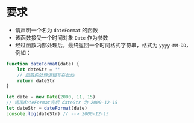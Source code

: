 # 要求
- 请声明一个名为 `dateFormat` 的函数
- 该函数接受一个时间对象 `Date` 作为参数
- 经过函数内部处理后，最终返回一个时间格式字符串，格式为 `yyyy-MM-DD`，例如：
```js
function dateFormat(date) {
    let dateStr = ''
    // 函数的处理逻辑写在此处
    return dateStr
}

let date = new Date(2000, 11, 15)
// 调用dateFormat完后 dateStr 为 2000-12-15
let dateStr = dateFormat(date)
console.log(dateStr) // --> 2000-12-15
```